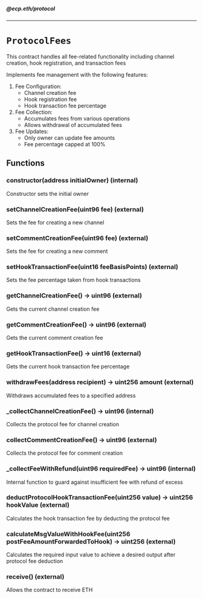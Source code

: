 ##### @ecp.eth/protocol

----

# `ProtocolFees`

This contract handles all fee-related functionality including channel creation, hook registration, and transaction fees


Implements fee management with the following features:
1. Fee Configuration:
   - Channel creation fee
   - Hook registration fee
   - Hook transaction fee percentage
2. Fee Collection:
   - Accumulates fees from various operations
   - Allows withdrawal of accumulated fees
3. Fee Updates:
   - Only owner can update fee amounts
   - Fee percentage capped at 100%







## Functions

### constructor(address initialOwner) (internal)

Constructor sets the initial owner




### setChannelCreationFee(uint96 fee) (external)

Sets the fee for creating a new channel




### setCommentCreationFee(uint96 fee) (external)

Sets the fee for creating a new comment




### setHookTransactionFee(uint16 feeBasisPoints) (external)

Sets the fee percentage taken from hook transactions




### getChannelCreationFee() → uint96 (external)

Gets the current channel creation fee




### getCommentCreationFee() → uint96 (external)

Gets the current comment creation fee




### getHookTransactionFee() → uint16 (external)

Gets the current hook transaction fee percentage




### withdrawFees(address recipient) → uint256 amount (external)

Withdraws accumulated fees to a specified address




### _collectChannelCreationFee() → uint96 (internal)

Collects the protocol fee for channel creation




### collectCommentCreationFee() → uint96 (external)

Collects the protocol fee for comment creation




### _collectFeeWithRefund(uint96 requiredFee) → uint96 (internal)

Internal function to guard against insufficient fee with refund of excess




### deductProtocolHookTransactionFee(uint256 value) → uint256 hookValue (external)

Calculates the hook transaction fee by deducting the protocol fee




### calculateMsgValueWithHookFee(uint256 postFeeAmountForwardedToHook) → uint256 (external)

Calculates the required input value to achieve a desired output after protocol fee deduction




### receive() (external)

Allows the contract to receive ETH





